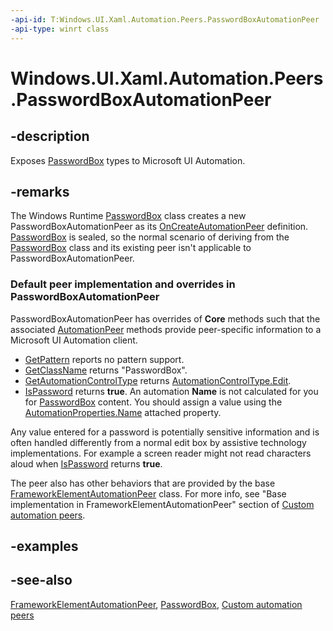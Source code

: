 ```yaml
---
-api-id: T:Windows.UI.Xaml.Automation.Peers.PasswordBoxAutomationPeer
-api-type: winrt class
---
```


<!-- Class syntax.
public class PasswordBoxAutomationPeer : Windows.UI.Xaml.Automation.Peers.FrameworkElementAutomationPeer, Windows.UI.Xaml.Automation.Peers.IPasswordBoxAutomationPeer
-->

# Windows.UI.Xaml.Automation.Peers.PasswordBoxAutomationPeer

## -description
Exposes [PasswordBox](../windows.ui.xaml.controls/passwordbox.md) types to Microsoft UI Automation.

## -remarks
The Windows Runtime  [PasswordBox](../windows.ui.xaml.controls/passwordbox.md) class creates a new PasswordBoxAutomationPeer as its [OnCreateAutomationPeer](../windows.ui.xaml/uielement_oncreateautomationpeer_1478162674.md) definition. [PasswordBox](../windows.ui.xaml.controls/passwordbox.md) is sealed, so the normal scenario of deriving from the [PasswordBox](../windows.ui.xaml.controls/passwordbox.md) class and its existing peer isn't applicable to PasswordBoxAutomationPeer.

### Default peer implementation and overrides in **PasswordBoxAutomationPeer**

PasswordBoxAutomationPeer has overrides of **Core** methods such that the associated [AutomationPeer](automationpeer.md) methods provide peer-specific information to a Microsoft UI Automation client.

+ [GetPattern](automationpeer_getpattern_2046576749.md) reports no pattern support.
+ [GetClassName](automationpeer_getclassname_614238974.md) returns "PasswordBox".
+ [GetAutomationControlType](automationpeer_getautomationcontroltype_1156384152.md) returns [AutomationControlType.Edit](automationcontroltype.md).
+ [IsPassword](automationpeer_ispassword_1875117543.md) returns **true**.
An automation **Name** is not calculated for you for [PasswordBox](../windows.ui.xaml.controls/passwordbox.md) content. You should assign a value using the [AutomationProperties.Name](../windows.ui.xaml.automation/automationproperties_name.md) attached property.

Any value entered for a password is potentially sensitive information and is often handled differently from a normal edit box by assistive technology implementations. For example a screen reader might not read characters aloud when [IsPassword](automationpeer_ispassword_1875117543.md) returns **true**.

The peer also has other behaviors that are provided by the base [FrameworkElementAutomationPeer](frameworkelementautomationpeer.md) class. For more info, see "Base implementation in FrameworkElementAutomationPeer" section of [Custom automation peers](https://msdn.microsoft.com/library/aa8da53b-fe6e-40ac-9f0a-cb09637c87b4).

## -examples

## -see-also
[FrameworkElementAutomationPeer](frameworkelementautomationpeer.md), [PasswordBox](../windows.ui.xaml.controls/passwordbox.md), [Custom automation peers](https://msdn.microsoft.com/library/aa8da53b-fe6e-40ac-9f0a-cb09637c87b4)
